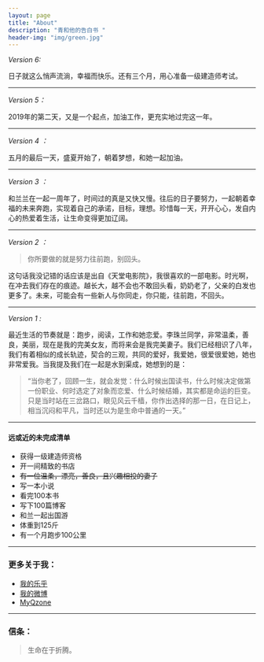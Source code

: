 ```yaml
---
layout: page
title: "About"
description: "青和他的告白书 "
header-img: "img/green.jpg"
---
```


*Version 6:*

日子就这么悄声流淌，幸福而快乐。还有三个月，用心准备一级建造师考试。

---

*Version 5：* 

2019年的第二天，又是一个起点，加油工作，更充实地过完这一年。

---

*Version 4 ：* 

五月的最后一天，盛夏开始了，朝着梦想，和她一起加油。

---

*Version 3 ：* 

和兰兰在一起一周年了，时间过的真是又快又慢。往后的日子要努力，一起朝着幸福的未来奔跑，实现着自己的承诺，目标，理想。珍惜每一天，开开心心，发自内心的热爱着生活，让生命变得更加辽阔。

---

*Version 2 ：* 

> 你所要做的就是努力往前跑，别回头。 

这句话我没记错的话应该是出自《天堂电影院》，我很喜欢的一部电影。时光啊，在冲去我们存在的痕迹。越长大，越不会也不敢回头看，奶奶老了，父亲的白发也更多了。未来，可能会有一些新人与你同走，你只能，往前跑，不回头。

---

*Version 1 :* 
  
最近生活的节奏就是：跑步，阅读，工作和她恋爱。李珠兰同学，非常温柔，善良，美丽，现在是我的完美女友，而将来会是我完美妻子。我们已经相识了八年，我们有着相似的成长轨迹，契合的三观，共同的爱好，我爱她，很爱很爱她，她也非常爱我。当我提及我们在一起是水到渠成，她想到的是：

> “当你老了，回顾一生，就会发觉：什么时候出国读书，什么时候决定做第一份职业、何时选定了对象而恋爱、什么时候结婚，其实都是命运的巨变。只是当时站在三岔路口，眼见风云千樯，你作出选择的那一日，在日记上，相当沉闷和平凡，当时还以为是生命中普通的一天。”

---

#### 远或近的未完成清单

- 获得一级建造师资格
- 开一间精致的书店
- ~~有一位温柔，漂亮，善良，且兴趣相投的妻子~~
- 写一本小说
- 看完100本书
- 写下100篇博客
- 和兰一起出国游
- 体重到125斤
- 有一个月跑步100公里

---

### 更多关于我：


- [我的乐乎](http://iloveulan.lofter.com//)
- [我的微博](http://weibo.com/iwangu)
- [MyQzone](http://user.qzone.qq.com/919094850//)

---

### 信条：


> 生命在于折腾。









